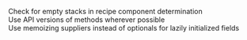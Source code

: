Check for empty stacks in recipe component determination  
Use API versions of methods wherever possible  
Use memoizing suppliers instead of optionals for lazily initialized fields  
